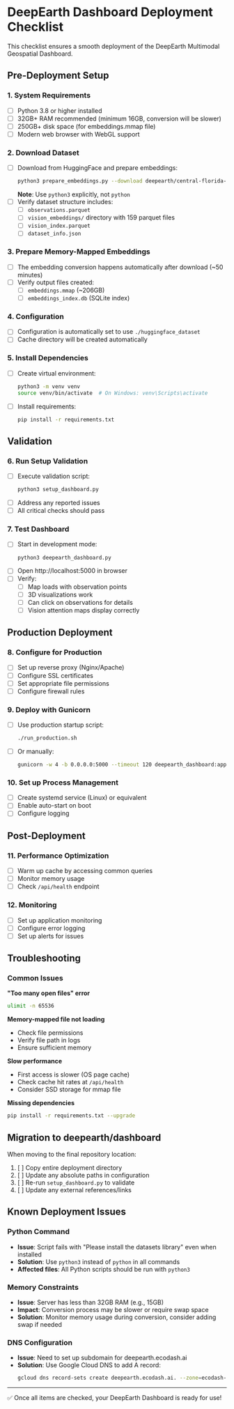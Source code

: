 # DeepEarth Dashboard Deployment Checklist

This checklist ensures a smooth deployment of the DeepEarth Multimodal Geospatial Dashboard.

## Pre-Deployment Setup

### 1. System Requirements
- [ ] Python 3.8 or higher installed
- [ ] 32GB+ RAM recommended (minimum 16GB, conversion will be slower)
- [ ] 250GB+ disk space (for embeddings.mmap file)
- [ ] Modern web browser with WebGL support

### 2. Download Dataset
- [ ] Download from HuggingFace and prepare embeddings:
  ```bash
  python3 prepare_embeddings.py --download deepearth/central-florida-native-plants
  ```
  **Note**: Use `python3` explicitly, not `python`
- [ ] Verify dataset structure includes:
  - [ ] `observations.parquet`
  - [ ] `vision_embeddings/` directory with 159 parquet files
  - [ ] `vision_index.parquet`
  - [ ] `dataset_info.json`

### 3. Prepare Memory-Mapped Embeddings
- [ ] The embedding conversion happens automatically after download (~50 minutes)
- [ ] Verify output files created:
  - [ ] `embeddings.mmap` (~206GB)
  - [ ] `embeddings_index.db` (SQLite index)

### 4. Configuration
- [ ] Configuration is automatically set to use `./huggingface_dataset`
- [ ] Cache directory will be created automatically

### 5. Install Dependencies
- [ ] Create virtual environment:
  ```bash
  python3 -m venv venv
  source venv/bin/activate  # On Windows: venv\Scripts\activate
  ```
- [ ] Install requirements:
  ```bash
  pip install -r requirements.txt
  ```

## Validation

### 6. Run Setup Validation
- [ ] Execute validation script:
  ```bash
  python3 setup_dashboard.py
  ```
- [ ] Address any reported issues
- [ ] All critical checks should pass

### 7. Test Dashboard
- [ ] Start in development mode:
  ```bash
  python3 deepearth_dashboard.py
  ```
- [ ] Open http://localhost:5000 in browser
- [ ] Verify:
  - [ ] Map loads with observation points
  - [ ] 3D visualizations work
  - [ ] Can click on observations for details
  - [ ] Vision attention maps display correctly

## Production Deployment

### 8. Configure for Production
- [ ] Set up reverse proxy (Nginx/Apache)
- [ ] Configure SSL certificates
- [ ] Set appropriate file permissions
- [ ] Configure firewall rules

### 9. Deploy with Gunicorn
- [ ] Use production startup script:
  ```bash
  ./run_production.sh
  ```
- [ ] Or manually:
  ```bash
  gunicorn -w 4 -b 0.0.0.0:5000 --timeout 120 deepearth_dashboard:app
  ```

### 10. Set up Process Management
- [ ] Create systemd service (Linux) or equivalent
- [ ] Enable auto-start on boot
- [ ] Configure logging

## Post-Deployment

### 11. Performance Optimization
- [ ] Warm up cache by accessing common queries
- [ ] Monitor memory usage
- [ ] Check `/api/health` endpoint

### 12. Monitoring
- [ ] Set up application monitoring
- [ ] Configure error logging
- [ ] Set up alerts for issues

## Troubleshooting

### Common Issues

**"Too many open files" error**
```bash
ulimit -n 65536
```

**Memory-mapped file not loading**
- Check file permissions
- Verify file path in logs
- Ensure sufficient memory

**Slow performance**
- First access is slower (OS page cache)
- Check cache hit rates at `/api/health`
- Consider SSD storage for mmap file

**Missing dependencies**
```bash
pip install -r requirements.txt --upgrade
```

## Migration to deepearth/dashboard

When moving to the final repository location:

1. [ ] Copy entire deployment directory
2. [ ] Update any absolute paths in configuration
3. [ ] Re-run `setup_dashboard.py` to validate
4. [ ] Update any external references/links

## Known Deployment Issues

### Python Command
- **Issue**: Script fails with "Please install the datasets library" even when installed
- **Solution**: Use `python3` instead of `python` in all commands
- **Affected files**: All Python scripts should be run with `python3`

### Memory Constraints
- **Issue**: Server has less than 32GB RAM (e.g., 15GB)
- **Impact**: Conversion process may be slower or require swap space
- **Solution**: Monitor memory usage during conversion, consider adding swap if needed

### DNS Configuration
- **Issue**: Need to set up subdomain for deepearth.ecodash.ai
- **Solution**: Use Google Cloud DNS to add A record:
  ```bash
  gcloud dns record-sets create deepearth.ecodash.ai. --zone=ecodash-ai-zone --type=A --ttl=300 --rrdatas=YOUR_SERVER_IP
  ```

---

✅ Once all items are checked, your DeepEarth Dashboard is ready for use!